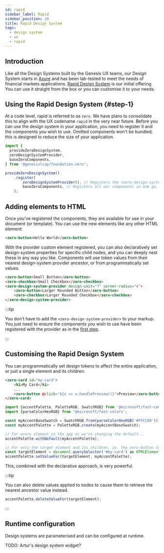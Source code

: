 ```yaml
---
id: rapid
sidebar_label: Rapid
sidebar_position: 20
title: Rapid Design System
tags:
  - design system
  - ux
  - rapid
---
```


## Introduction

Like all the Design Systems built by the Genesis UX teams, our Design System starts in [Axure](https://www.axure.com/) and has been lab-tested to meet the needs of  financial markets applications.
[Rapid Design System](https://n42r49.axshare.com/#id=u42cgo&p=primitives&c=1) is our initial offering. You can use it straight from the box or you can customise it to your needs.

## Using the Rapid Design System {#step-1}

At a code level, rapid is referred to as `zero`. We have plans to consolidate this to align with the UX codename `rapid`
in the very near future. Before you can use the design system in your application, you need to register it and the
components you wish to use. Omitted components won't be bundled; this is designed to reduce the size of your application.

```typescript
import {
  provideZeroDesignSystem,
  zeroDesignSystemProvider,
  baseZeroComponents,
} from '@genesislcap/foundation-zero';

provideZeroDesignSystem()
    .register(
        zeroDesignSystemProvider(), // Registers the <zero-design-system-provider> custom element
        baseZeroComponents, // Registers all our components in one go, but you can pick and choose
    );
```

## Adding elements to HTML

Once you've registered the components, they are  available for use in your document (or template).
You can use the new elements like any other HTML element:

```html
<zero-button>Hello World</zero-button>
```

With the provider custom element registered, you can also declaratively set design-system properties for specific child
nodes, and you can deeply nest these in any way you like. Components will use token values from their nearest design-system provider ancestor, or from programmatically set values.

```html
<zero-button>Small Button</zero-button>
<zero-checkbox>Small Checkbox</zero-checkbox>
<zero-design-system-provider design-unit="7" corner-radius="4">
    <zero-button>Larger Rounded Button</zero-button>
    <zero-checkbox>Larger Rounded Checkbox</zero-checkbox>
</zero-design-system-provider>
```

:::tip

You don't have to add the `<zero-design-system-provider>` to your markup. You just need to ensure the components you
wish to use have been registered with the provider as in the [first step](#step-1).

:::

## Customising the Rapid Design System

You can programmatically set design tokens to affect the entire application, or just a single element and its children.

```html
<zero-card id="my-card">
    <h1>My Card</h1>
    ...
    <zero-button @click="${x => x.handlePreview()}">Preview</zero-button>
</zero-card>
```

```typescript
import {accentPalette, PaletteRGB, SwatchRGB} from '@microsoft/fast-components';
import {parseColorHexRGB} from '@microsoft/fast-colors';

const myAccentBaseSwatch = SwatchRGB.from(parseColorHexRGB('#FFCC00'));
const myAccentPalette = PaletteRGB.create(myAccentBaseSwatch);

// For every element in the app as we're changing the default...
accentPalette.withDefault(myAccentPalette);

// For only the target element and its children, ie. the zero-button too.
const targetElement = document.querySelector('#my-card') as HTMLElement; 
accentPalette.setValueFor(targetElement, myAccentPalette);
```

This, combined with the declarative approach, is very powerful. 

:::tip

You can also delete values applied to nodes to cause them to retrieve the nearest ancestor value instead.

```typescript
accentPalette.deleteValueFor(targetElement);
```

:::

## Runtime configuration

Design systems are parameterised and can be configured at runtime.

TODO: Artur's design system widget?

